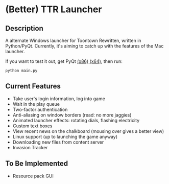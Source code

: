 # (Better) TTR Launcher

## Description
A alternate Windows launcher for Toontown Rewritten, written in Python/PyQt. Currently, it's aiming to catch up with the features of the Mac launcher. 

If you want to test it out, get PyQt [(x86)][1] [(x64)][2], then run:
```
python main.py
```

## Current Features
* Take user's login information, log into game
* Wait in the play queue
* Two-factor authentication
* Anti-aliasing on window borders (read: no more jaggies)
* Animated launcher effects: rotating dials, flashing electricity
* Custom text boxes
* View recent news on the chalkboard (mousing over gives a better view)
* Linux support (up to launching the game anyway)
* Downloading new files from content server
* Invasion Tracker

## To Be Implemented
* Resource pack GUI

[1]: http://sourceforge.net/projects/pyqt/files/PyQt4/PyQt-4.11.1/PyQt4-4.11.1-gpl-Py2.7-Qt4.8.6-x32.exe
[2]: http://sourceforge.net/projects/pyqt/files/PyQt4/PyQt-4.11.1/PyQt4-4.11.1-gpl-Py2.7-Qt4.8.6-x64.exe

